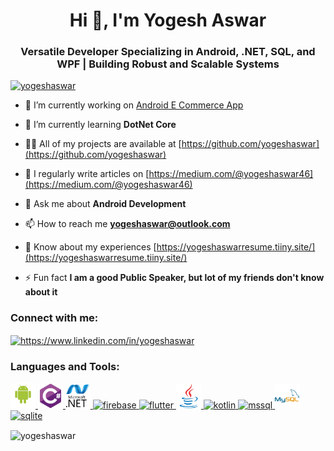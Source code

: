 <h1 align="center">Hi 👋, I'm Yogesh Aswar</h1>
<h3 align="center">Versatile Developer Specializing in Android, .NET, SQL, and WPF | Building Robust and Scalable Systems</h3>

<p align="left"> <a href="https://github.com/ryo-ma/github-profile-trophy"><img src="https://github-profile-trophy.vercel.app/?username=yogeshaswar" alt="yogeshaswar" /></a> </p>

- 🔭 I’m currently working on [Android E Commerce App](https://github.com/yogeshaswar/AndroidKotlinEComApp)

- 🌱 I’m currently learning **DotNet Core**

- 👨‍💻 All of my projects are available at [https://github.com/yogeshaswar](https://github.com/yogeshaswar)

- 📝 I regularly write articles on [https://medium.com/@yogeshaswar46](https://medium.com/@yogeshaswar46)

- 💬 Ask me about **Android Development**

- 📫 How to reach me **yogeshaswar@outlook.com**

- 📄 Know about my experiences [https://yogeshaswarresume.tiiny.site/](https://yogeshaswarresume.tiiny.site/)

- ⚡ Fun fact **I am a good Public Speaker, but lot of my friends don't know about it**

<h3 align="left">Connect with me:</h3>
<p align="left">
<a href="https://linkedin.com/in/https://www.linkedin.com/in/yogeshaswar" target="blank"><img align="center" src="https://raw.githubusercontent.com/rahuldkjain/github-profile-readme-generator/master/src/images/icons/Social/linked-in-alt.svg" alt="https://www.linkedin.com/in/yogeshaswar" height="30" width="40" /></a>
</p>

<h3 align="left">Languages and Tools:</h3>
<p align="left"> <a href="https://developer.android.com" target="_blank" rel="noreferrer"> <img src="https://raw.githubusercontent.com/devicons/devicon/master/icons/android/android-original-wordmark.svg" alt="android" width="40" height="40"/> </a> <a href="https://www.w3schools.com/cs/" target="_blank" rel="noreferrer"> <img src="https://raw.githubusercontent.com/devicons/devicon/master/icons/csharp/csharp-original.svg" alt="csharp" width="40" height="40"/> </a> <a href="https://dotnet.microsoft.com/" target="_blank" rel="noreferrer"> <img src="https://raw.githubusercontent.com/devicons/devicon/master/icons/dot-net/dot-net-original-wordmark.svg" alt="dotnet" width="40" height="40"/> </a> <a href="https://firebase.google.com/" target="_blank" rel="noreferrer"> <img src="https://www.vectorlogo.zone/logos/firebase/firebase-icon.svg" alt="firebase" width="40" height="40"/> </a> <a href="https://flutter.dev" target="_blank" rel="noreferrer"> <img src="https://www.vectorlogo.zone/logos/flutterio/flutterio-icon.svg" alt="flutter" width="40" height="40"/> </a> <a href="https://www.java.com" target="_blank" rel="noreferrer"> <img src="https://raw.githubusercontent.com/devicons/devicon/master/icons/java/java-original.svg" alt="java" width="40" height="40"/> </a> <a href="https://kotlinlang.org" target="_blank" rel="noreferrer"> <img src="https://www.vectorlogo.zone/logos/kotlinlang/kotlinlang-icon.svg" alt="kotlin" width="40" height="40"/> </a> <a href="https://www.microsoft.com/en-us/sql-server" target="_blank" rel="noreferrer"> <img src="https://www.svgrepo.com/show/303229/microsoft-sql-server-logo.svg" alt="mssql" width="40" height="40"/> </a> <a href="https://www.mysql.com/" target="_blank" rel="noreferrer"> <img src="https://raw.githubusercontent.com/devicons/devicon/master/icons/mysql/mysql-original-wordmark.svg" alt="mysql" width="40" height="40"/> </a> <a href="https://www.sqlite.org/" target="_blank" rel="noreferrer"> <img src="https://www.vectorlogo.zone/logos/sqlite/sqlite-icon.svg" alt="sqlite" width="40" height="40"/> </a> </p>

<p><img align="center" src="https://github-readme-stats.vercel.app/api/top-langs?username=yogeshaswar&show_icons=true&locale=en&layout=compact" alt="yogeshaswar" /></p>
